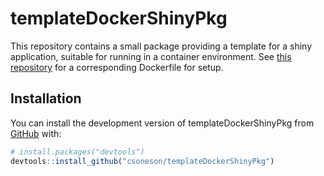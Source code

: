 
# templateDockerShinyPkg

<!-- badges: start -->
<!-- badges: end -->

This repository contains a small package providing a template for a shiny 
application, suitable for running in a container environment. 
See [this repository](https://github.com/hrhotz/templateDockerShiny) for a 
corresponding Dockerfile for setup.

## Installation

You can install the development version of templateDockerShinyPkg from 
[GitHub](https://github.com/) with:

``` r
# install.packages("devtools")
devtools::install_github("csoneson/templateDockerShinyPkg")
```

